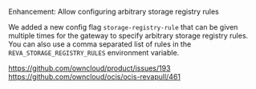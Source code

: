 Enhancement: Allow configuring arbitrary storage registry rules

We added a new config flag `storage-registry-rule` that can be given multiple times for the gateway to specify arbitrary storage registry rules. You can also use a comma separated list of rules in the `REVA_STORAGE_REGISTRY_RULES` environment variable.

https://github.com/owncloud/product/issues/193
https://github.com/owncloud/ocis/ocis-revapull/461



